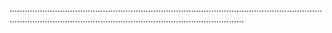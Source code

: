 .........................................................................................................................................................................................................................
